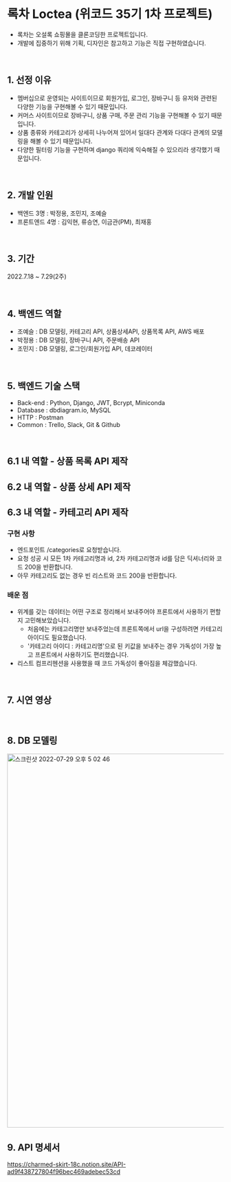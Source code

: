 # 록차 Loctea (위코드 35기 1차 프로젝트)
- 록차는 오설록 쇼핑몰을 클론코딩한 프로젝트입니다. 
- 개발에 집중하기 위해 기획, 디자인은 참고하고 기능은 직접 구현하였습니다.

<br>

## 1. 선정 이유
- 멤버십으로 운영되는 사이트이므로 회원가입, 로그인, 장바구니 등 유저와 관련된 다양한 기능을 구현해볼 수 있기 때문입니다.
- 커머스 사이트이므로 장바구니, 상품 구매, 주문 관리 기능을 구현해볼 수 있기 때문입니다.
- 상품 종류와 카테고리가 상세히 나누어져 있어서 일대다 관계와 다대다 관계의 모델링을 해볼 수 있기 때문입니다.
- 다양한 필터링 기능을 구현하며 django 쿼리에 익숙해질 수 있으리라 생각했기 때문입니다.

<br>

## 2. 개발 인원
- 백엔드 3명 : 박정용, 조민지, 조예슬
- 프론트엔드 4명 : 김익현, 류승연, 이금관(PM), 최재홍

<br>

## 3. 기간
2022.7.18 ~ 7.29(2주)

<br>

## 4. 백엔드 역할
- 조예슬 : DB 모델링, 카테고리 API, 상품상세API, 상품목록 API, AWS 배포
- 박정용 : DB 모델링, 장바구니 API, 주문배송 API
- 조민지 : DB 모델링, 로그인/회원가입 API, 데코레이터

<br>

## 5. 백엔드 기술 스택
- Back-end : Python, Django, JWT, Bcrypt, Miniconda
- Database : dbdiagram.io, MySQL
- HTTP : Postman
- Common : Trello, Slack, Git & Github

<br>

## 6.1 내 역할 - 상품 목록 API 제작


## 6.2 내 역할 - 상품 상세 API 제작


## 6.3 내 역할 - 카테고리 API 제작

### 구현 사항
- 엔드포인트 /categories로 요청받습니다.
- 요청 성공 시 모든 1차 카테고리명과 id, 2차 카테고리명과 id를 담은 딕셔너리와 코드 200을 반환합니다.
- 아무 카테고리도 없는 경우 빈 리스트와 코드 200을 반환합니다.

### 배운 점
- 위계를 갖는 데이터는 어떤 구조로 정리해서 보내주어야 프론트에서 사용하기 편할지 고민해보았습니다.
   - 처음에는 카테고리명만 보내주었는데 프론트쪽에서 url을 구성하려면 카테고리 아이디도 필요했습니다.
   - '카테고리 아이디 : 카테고리명'으로 된 키값을 보내주는 경우 가독성이 가장 높고 프론트에서 사용하기도 편리했습니다.
- 리스트 컴프리헨션을 사용했을 때 코드 가독성이 좋아짐을 체감했습니다.

<br>


## 7. 시연 영상


<br>

## 8. DB 모델링
<img width="870" alt="스크린샷 2022-07-29 오후 5 02 46" src="https://user-images.githubusercontent.com/47664802/181713475-dec250ca-5c97-4223-9abf-932c85ef3fef.png">

<br>

## 9. API 명세서
https://charmed-skirt-18c.notion.site/API-ad9f438727804f96bec469adebec53cd
